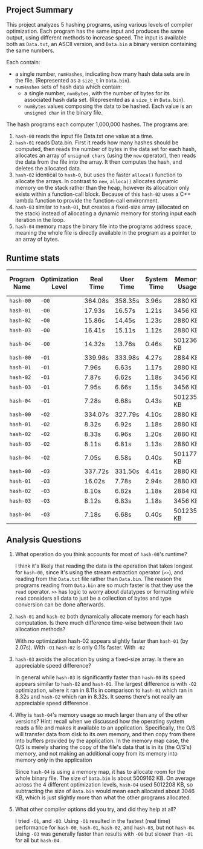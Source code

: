 ## Project Summary

This project analyzes 5 hashing programs, using various levels of compiler optimization. Each program has the same input and produces the same output, using different methods to increase speed. The input is available both as `Data.txt`, an ASCII version, and `Data.bin` a binary version containing the same numbers.

Each contain:

- a single number, `numHashes`, indicating how many hash data sets are in the file. (Represented as a `size_t` in `Data.bin`).
- `numHashes` sets of hash data which contain:
  - a single number, `numBytes`, with the number of bytes for its associated hash data set. (Represented as a `size_t` in `Data.bin`).
  - `numBytes` values composing the data to be hashed. Each value is an `unsigned char` in the binary file.

The hash programs each computer 1,000,000 hashes. The programs are:

1. `hash-00` reads the input file Data.txt one value at a time.
2. `hash-01` reads Data.bin. First it reads how many hashes should be computed, then reads the number of bytes in the data set for each hash, allocates an array of `unsigned chars` (using the `new` operator), then reads the data from the file into the array. It then computes the hash, and deletes the allocated data.
3. `hash-02` identical to `hash-0`, but uses the faster `alloca()` function to allocate the arrays. In contrast to `new`, `alloca()` allocates dynamic memory on the stack rather than the heap, however its allocation only exists within a function-call block. Because of this `hash-02` uses a C++ lambda function to provide the function-call environment.
4. `hash-03` similar to `hash-01`, but creates a fixed-size array (allocated on the stack) instead of allocating a dynamic memory for storing input each iteration in the loop.
5. `hash-04` memory maps the binary file into the programs address space, meaning the whole file is directly available in the program as a pointer to an array of bytes.

## Runtime stats

| Program Name | Optimization Level | Real Time | User Time | System Time | Memory Usage | Throughput | Performance Improvement over `hash-00` |
| ------------ | ------------------ | --------- | --------- | ----------- | ------------ | ---------- | -------------------------------------- |
| `hash-00`    | `-O0`              | 364.08s   | 358.35s   | 3.96s       | 2880 KB      | 2746.65    |                                        |
| `hash-01`    | `-O0`              | 17.93s    | 16.57s    | 1.21s       | 3456 KB      | 55772.45   | 20.31                                  |
| `hash-02`    | `-O0`              | 15.86s    | 14.45s    | 1.23s       | 2880 KB      | 63051.70   | 22.96                                  |
| `hash-03`    | `-O0`              | 16.41s    | 15.11s    | 1.12s       | 2880 KB      | 60938.45   | 22.19                                  |
| `hash-04`    | `-O0`              | 14.32s    | 13.76s    | 0.46s       | 5012360 KB   | 69832.40   | 25.42                                  |
| `hash-00`    | `-O1`              | 339.98s   | 333.98s   | 4.27s       | 2884 KB      | 2941.35    |                                        |
| `hash-01`    | `-O1`              | 7.96s     | 6.63s     | 1.17s       | 2880 KB      | 125628.14  | 42.71                                  |
| `hash-02`    | `-O1`              | 7.87s     | 6.62s     | 1.18s       | 3456 KB      | 127064.80  | 43.20                                  |
| `hash-03`    | `-O1`              | 7.95s     | 6.66s     | 1.15s       | 3456 KB      | 125786.16  | 42.76                                  |
| `hash-04`    | `-O1`              | 7.28s     | 6.68s     | 0.43s       | 5012352 KB   | 137362.64  | 46.70                                  |
| `hash-00`    | `-O2`              | 334.07s   | 327.79s   | 4.10s       | 2880 KB      | 2993.38    |                                        |
| `hash-01`    | `-O2`              | 8.32s     | 6.92s     | 1.18s       | 2880 KB      | 120192.31  | 40.15                                  |
| `hash-02`    | `-O2`              | 8.33s     | 6.96s     | 1.20s       | 2880 KB      | 120048.02  | 40.10                                  |
| `hash-03`    | `-O2`              | 8.11s     | 6.81s     | 1.13s       | 2880 KB      | 123304.56  | 41.19                                  |
| `hash-04`    | `-O2`              | 7.05s     | 6.58s     | 0.40s       | 5011771 KB   | 141843.97  | 47.39                                  |
| `hash-00`    | `-O3`              | 337.72s   | 331.50s   | 4.41s       | 2880 KB      | 2961.03    |                                        |
| `hash-01`    | `-O3`              | 16.02s    | 7.78s     | 2.94s       | 2880 KB      | 62421.973  | 21.08                                  |
| `hash-02`    | `-O3`              | 8.10s     | 6.82s     | 1.18s       | 2884 KB      | 123456.79  | 41.69                                  |
| `hash-03`    | `-O3`              | 8.12s     | 6.83s     | 1.18s       | 3456 KB      | 123152.71  | 41.59                                  |
| `hash-04`    | `-O3`              | 7.18s     | 6.68s     | 0.40s       | 5012352 KB   | 139275.77  | 47.04                                  |

## Analysis Questions

1. What operation do you think accounts for most of `hash-00`'s runtime?

   I think it's likely that reading the data is the operation that takes longest for `hash-00`, since it's using the stream extraction operator (`>>`), and reading from the `Data.txt` file rather than `Data.bin`. The reason the programs reading from `Data.bin` are so much faster is that they use the `read` operator. `>>` has logic to worry about datatypes or formatting while `read` considers all data to just be a collection of bytes and type conversion can be done afterwards.

2. `hash-01` and `hash-02` both dynamically allocate memory for each hash computation. Is there much difference time-wise between their two allocation methods?

   With no optimization hash-02 appears slightly faster than `hash-01` (by 2.07s). With `-O1` `hash-02` is only 0.11s faster. With `-02`

3. `hash-03` avoids the allocation by using a fixed-size array. Is there an appreciable speed difference?

   In general while `hash-03` is significantly faster than `hash-00` its speed appears similar to `hash-02` and `hash-01`. The largest difference is with `-O2` optimization, where it ran in 8.11s in comparison to `hash-01` which ran in 8.32s and `hash-02` which ran in 8.32s. It seems there's not really an appreciable speed difference.

4. Why is `hash-04`'s memory usage so much larger than any of the other versions? Hint: recall when we discussed how the operating system reads a file and makes it available to an application. Specifically, the O/S will transfer data from disk to its own memory, and then copy from there into buffers provided by the application. In the memory map case, the O/S is merely sharing the copy of the file's data that is in its (the O/S's) memory, and not making an additional copy from its memory into memory only in the application

   Since `hash-04` is using a memory map, it has to allocate room for the whole binary file. The size of `Data.bin` is about 5009162 KB. On average across the 4 different optimization levels, `hash-04` used 5012208 KB, so subtracting the size of `Data.bin` would mean each allocated about 3046 KB, which is just slightly more than what the other programs allocated.

5. What other compiler options did you try, and did they help at all?

   I tried `-O1`, and `-O3`. Using `-O1` resulted in the fastest (real time) performance for `hash-00`, `hash-01`, `hash-02`, and `hash-03`, but not `hash-04`. Using `-O3` was generally faster than results with `-O0` but slower than `-O1` for all but `hash-04`.
